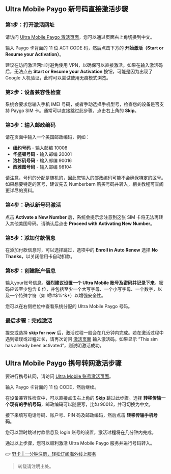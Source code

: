 ## Ultra Mobile Paygo 新号码直接激活步骤

### 第1步：打开激活网址
请访问 [Ultra Mobile Paygo 激活页面](https://bit.ly/bewildcard)，您可以通过页面右上角切换到中文。

输入 Paygo 卡背面的 11 位 ACT CODE 码，然后点击下方的 **开始激活（Start or Resume your Activation）**。

建议在访问激活网址时避免使用 VPN，以确保可以直接激活。如果在输入激活码后，无法点击 **Start or Resume your Activation** 按钮，可能是因为出现了 Google 人机验证，此时可以尝试使用无痕模式浏览。

### 第2步：设备兼容性检查
系统会要求您输入手机 IMEI 号码，或者手动选择手机型号，检查您的设备是否支持 Paygo SIM 卡。通常可以直接跳过此步骤，点击右上角的 **Skip**。

### 第3步：输入邮政编码
请在页面中输入一个美国邮政编码，例如：
- **纽约号码** - 输入邮编 10008
- **华盛顿号码** - 输入邮编 20001
- **洛杉矶号码** - 输入邮编 90016
- **西雅图号码** - 输入邮编 98104

请注意，号码的分配是随机的，因此您输入的邮政编码可能不会确保特定的区号。如果想要特定的区号，建议先去 Numberbarn 购买号码并转入，相关教程可查阅更详尽的资料。

### 第4步：确认新号码激活
点击 **Activate a New Number** 后，系统会提示您注意到这张 SIM 卡将无法再转入其他美国号码。请确认后点击 **Proceed with Activating New Number**。

### 第5步：添加付款信息
在添加付款信息时，可以选择跳过，选项中的 **Enroll in Auto Renew** 选择 **No Thanks**，以关闭信用卡自动扣款。

### 第6步：创建账户信息
输入your账号信息。**强烈建议设置一个 Ultra Mobile 账号及密码并记录下来**。密码应该至少包含 8 位，并包括至少一个大写字母、一个小写字母、一个数字，以及一个特殊字符（如 !@#$%^&*）以增强安全性。

您可以在右侧栏位中查看系统分配的 Ultra Mobile Paygo 号码。

### 最后步骤：完成激活
提交或选择 **skip for now** 后，激活过程一般会在几分钟内完成。若在激活过程中遇到错误或过程过长，请再次访问 [激活页面](https://bit.ly/bewildcard) 输入激活码。如果显示 “This sim has already been activated”，则说明激活成功。

## Ultra Mobile Paygo 携号转网激活步骤

要进行携号转网，请访问 [Ultra Mobile 账号激活页面](https://bit.ly/bewildcard)。

输入 Paygo 卡背面的 11 位 CODE，然后继续。

在设备兼容性检查中，可以直接点击右上角的 **Skip** 跳过此步骤。选择 **转移传输一个现有的手机号码**，邮政编码可以随便写，比如 90012，并可切换为中文。

接下来填写电话号码、账户号、PIN 码及邮政编码，然后点击 **转移传输手机号码**。

您可以暂时跳过付款信息及 login 账号的设置，激活过程将在几分钟内完成。

通过以上步骤，您可以顺利激活 Ultra Mobile Paygo 服务并进行号码转入。

👉 [野卡 | 一分钟注册，轻松订阅海外线上服务](https://bit.ly/bewildcard)

> 转载请注明出处。